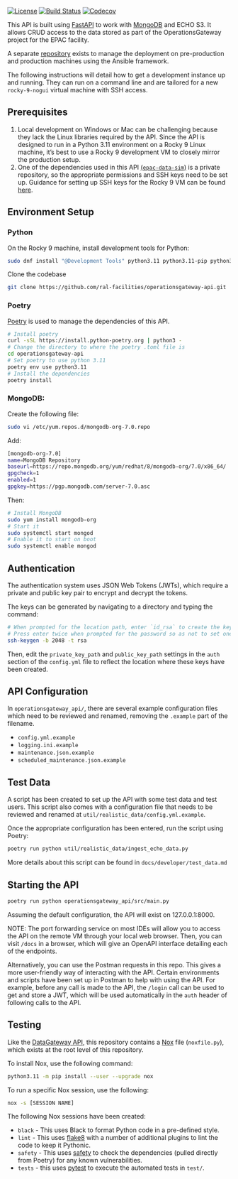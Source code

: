 [![License](https://img.shields.io/badge/License-Apache_2.0-blue.svg)](https://opensource.org/licenses/Apache-2.0)
[![Build Status](https://github.com/ral-facilities/operationsgateway-api/workflows/CI/badge.svg?branch=main)](https://github.com/ral-facilities/operationsgateway-api/actions?query=workflow%3A%22CI%22)
[![Codecov](https://codecov.io/gh/ral-facilities/operationsgateway-api/branch/main/graph/badge.svg)](https://codecov.io/gh/ral-facilities/operationsgateway-api)

This API is built using [FastAPI](https://fastapi.tiangolo.com/) to work with [MongoDB](https://www.mongodb.com/) and ECHO S3. It allows CRUD access to the data stored as part of the OperationsGateway project for the EPAC facility.

A separate [repository](https://github.com/ral-facilities/operationsgateway-ansible) exists to manage the deployment on pre-production and production machines using the Ansible framework.

The following instructions will detail how to get a development instance up and running. They can run on a command line and are tailored for a new `rocky-9-nogui` virtual machine with SSH access.

## Prerequisites

1) Local development on Windows or Mac can be challenging because they lack the Linux libraries required by the API. Since the API is designed to run in a Python 3.11 environment on a Rocky 9 Linux machine, it’s best to use a Rocky 9 development VM to closely mirror the production setup.
2) One of the dependencies used in this API [(`epac-data-sim`)](https://github.com/CentralLaserFacility/EPAC-DataSim) is a private repository, so the appropriate permissions and SSH keys need to be set up. Guidance for setting up SSH keys for the Rocky 9 VM can be found [here](https://docs.github.com/en/authentication/connecting-to-github-with-ssh/generating-a-new-ssh-key-and-adding-it-to-the-ssh-agent?platform=linux).


## Environment Setup

### Python

On the Rocky 9 machine, install development tools for Python:

```bash
sudo dnf install "@Development Tools" python3.11 python3.11-pip python3.11-setuptools python3.11-devel openldap-devel git
```

Clone the codebase

```bash
git clone https://github.com/ral-facilities/operationsgateway-api.git
```

### Poetry

[Poetry](https://python-poetry.org/) is used to manage the dependencies of this API.

```bash
# Install poetry
curl -sSL https://install.python-poetry.org | python3 -
# Change the directory to where the poetry .toml file is
cd operationsgateway-api
# Set poetry to use python 3.11
poetry env use python3.11
# Install the dependencies
poetry install
```

### MongoDB:

Create the following file:

```bash
sudo vi /etc/yum.repos.d/mongodb-org-7.0.repo
```

Add:

```bash
[mongodb-org-7.0]
name=MongoDB Repository
baseurl=https://repo.mongodb.org/yum/redhat/8/mongodb-org/7.0/x86_64/
gpgcheck=1
enabled=1
gpgkey=https://pgp.mongodb.com/server-7.0.asc
```

Then:

```bash
# Install MongoDB
sudo yum install mongodb-org
# Start it
sudo systemctl start mongod
# Enable it to start on boot
sudo systemctl enable mongod
```

## Authentication

The authentication system uses JSON Web Tokens (JWTs), which require a private and public key pair to encrypt and decrypt the tokens.

The keys can be generated by navigating to a directory and typing the command:

```bash
# When prompted for the location path, enter `id_rsa` to create the keys in the current directory rather than in your home directory.
# Press enter twice when prompted for the password so as not to set one.
ssh-keygen -b 2048 -t rsa
```

Then, edit the ```private_key_path``` and ```public_key_path``` settings in the ```auth``` section of the ```config.yml``` file to reflect the location where these keys have been created.

## API Configuration

In `operationsgateway_api/`, there are several example configuration files which need to be reviewed and renamed, removing the `.example` part of the filename.

- `config.yml.example`
- `logging.ini.example`
- `maintenance.json.example`
- `scheduled_maintenance.json.example`

## Test Data

A script has been created to set up the API with some test data and test users. This script also comes with a configuration file that needs to be reviewed and renamed at `util/realistic_data/config.yml.example`.

Once the appropriate configuration has been entered, run the script using Poetry:

```bash
poetry run python util/realistic_data/ingest_echo_data.py
```

More details about this script can be found in `docs/developer/test_data.md`

## Starting the API

```bash
poetry run python operationsgateway_api/src/main.py
```

Assuming the default configuration, the API will exist on 127.0.0.1:8000.

NOTE: 
The port forwarding service on most IDEs will allow you to access the API on the remote VM through your local web browser. Then, you can visit `/docs` in a browser, which will give an OpenAPI interface detailing each of the endpoints.

Alternatively, you can use the Postman requests in this repo. This gives a more user-friendly way of interacting with the API. Certain environments and scripts have been set up in Postman to help with using the API. For example, before any call is made to the API, the `/login` call can be used to get and store a JWT, which will be used automatically in the `auth` header of following calls to the API.

## Testing

Like the [DataGateway API](https://github.com/ral-facilities/datagateway-api), this repository contains a [Nox](https://nox.thea.codes) file (`noxfile.py`), which exists at the root level of this repository.

To install Nox, use the following command:

```bash
python3.11 -m pip install --user --upgrade nox
```

To run a specific Nox session, use the following:

```bash
nox -s [SESSION NAME]
```

The following Nox sessions have been created:

- `black` - This uses Black to format Python code in a pre-defined style.
- `lint` - This uses [flake8](https://flake8.pycqa.org/en/latest/) with a number of additional plugins to lint the code to keep it Pythonic.
- `safety` - This uses [safety](https://github.com/pyupio/safety) to check the dependencies (pulled directly from Poetry) for any known vulnerabilities.
- `tests` - this uses [pytest](https://docs.pytest.org/en/stable/) to execute the automated tests in `test/`.

